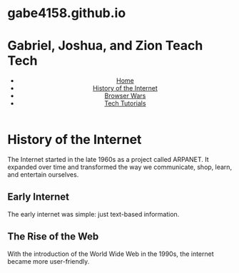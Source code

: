 # gabe4158.github.io

<!DOCTYPE html>
<html lang="en">
<head>
    <meta charset="UTF-8">
    <meta name="viewport" content="width=device-width, initial-scale=1.0">
    <h1>Gabriel, Joshua, and Zion Teach Tech</h1>
    <link rel="stylesheet" href="style.css">
     <header>
        <nav>
            <ul>
                <li><a href="index.md">Home</a></li>
                <li><a href="history.md">History of the Internet</a></li>
                <li><a href="browwar.md">Browser Wars</a></li>
                <li><a href="skibidi.md">Tech Tutorials</a></li>
            </ul>
        </nav>
    </header>
</head>
<body>
    <main>
        <h1>History of the Internet</h1>
        <p>The Internet started in the late 1960s as a project called ARPANET. It expanded over time and transformed the way we communicate, shop, learn, and entertain ourselves.</p>
        <section id="internetHistory">
            <h2>Early Internet</h2>
            <p>The early internet was simple: just text-based information.</p>
            <h2>The Rise of the Web</h2>
            <p>With the introduction of the World Wide Web in the 1990s, the internet became more user-friendly.</p>
        </section>
    </main>
</body>
</html>




  
  
